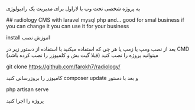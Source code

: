 
</p>
<p>یه پروژه شخصی تحت وب با لاراول برای مدیریت یک رادیولوژی</p>
## radiology CMS 
with laravel mysql php and...
good for smal business if you can change it you can use it for your business



install   اموزش نصب

بعد از نصب ومپ یا زمپ یا هر چی که استفاده میکنید با استفاده از دستور زیر در CMD میتوانید پروژه را نصب کنید (قبلا گیت بش و کلمپوزر را نصب کرده باشد)


git clone https://github.com/farokh7/radiology/

کامپوزر را بروزرسانی کنید
composer update
و بعد با دستور 


php artisan serve 

پروژه را اجرا کنید



